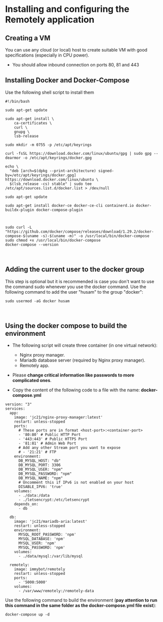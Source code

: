 # Installing and configuring the Remotely application

## Creating a VM
You can use any cloud (or local) host to create suitable VM with good specifications (especially in CPU power).
- You should allow inbound connection on ports 80, 81 and 443

## Installing Docker and Docker-Compose
Use the following shell script to install them
```
#!/bin/bash

sudo apt-get update

sudo apt-get install \
    ca-certificates \
    curl \
    gnupg \
    lsb-release

sudo mkdir -m 0755 -p /etc/apt/keyrings

curl -fsSL https://download.docker.com/linux/ubuntu/gpg | sudo gpg --dearmor -o /etc/apt/keyrings/docker.gpg

echo \
  "deb [arch=$(dpkg --print-architecture) signed-by=/etc/apt/keyrings/docker.gpg] https://download.docker.com/linux/ubuntu \
  $(lsb_release -cs) stable" | sudo tee /etc/apt/sources.list.d/docker.list > /dev/null

sudo apt-get update

sudo apt-get install docker-ce docker-ce-cli containerd.io docker-buildx-plugin docker-compose-plugin



sudo curl -L "https://github.com/docker/compose/releases/download/1.29.2/docker-compose-$(uname -s)-$(uname -m)" -o /usr/local/bin/docker-compose
sudo chmod +x /usr/local/bin/docker-compose
docker-compose --version
```

<br/>

## Adding the current user to the docker group
This step is optional but it is recommended is case you don't want to use the command sudo whenever you use the docker command. Use the following command to add the user "husam" to the group "docker":
```
sudo usermod -aG docker husam
```

<br/>

## Using the docker compose to build the environment
- The following script will create three container (in one virtual network): 
    - Nginx proxy manager. 
    - Mariadb database server (required by Nginx proxy manager).
    - Remotely app. 
- Please **change critical information like passwords to more complicated ones**.

- Copy the content of the following code to a file with the name: **docker-compose.yml**
```
version: "3"
services:
  app:
    image: 'jc21/nginx-proxy-manager:latest'
    restart: unless-stopped
    ports:
      # These ports are in format <host-port>:<container-port>
      - '80:80' # Public HTTP Port
      - '443:443' # Public HTTPS Port
      - '81:81' # Admin Web Port
      # Add any other Stream port you want to expose
      # - '21:21' # FTP
    environment:
      DB_MYSQL_HOST: "db"
      DB_MYSQL_PORT: 3306
      DB_MYSQL_USER: "npm"
      DB_MYSQL_PASSWORD: "npm"
      DB_MYSQL_NAME: "npm"
      # Uncomment this if IPv6 is not enabled on your host
      DISABLE_IPV6: 'true'
    volumes:
      - ./data:/data
      - ./letsencrypt:/etc/letsencrypt
    depends_on:
      - db

  db:
    image: 'jc21/mariadb-aria:latest'
    restart: unless-stopped
    environment:
      MYSQL_ROOT_PASSWORD: 'npm'
      MYSQL_DATABASE: 'npm'
      MYSQL_USER: 'npm'
      MYSQL_PASSWORD: 'npm'
    volumes:
      - ./data/mysql:/var/lib/mysql

  remotely:
    image: immybot/remotely
    restart: unless-stopped
    ports:
      - '5000:5000'
    volumes:
      - /var/www/remotely:/remotely-data
```

Use the following command to build the environment (**pay attention to run this command in the same folder as the docker-compose.yml file exist**):
```
docker-compose up -d
```
